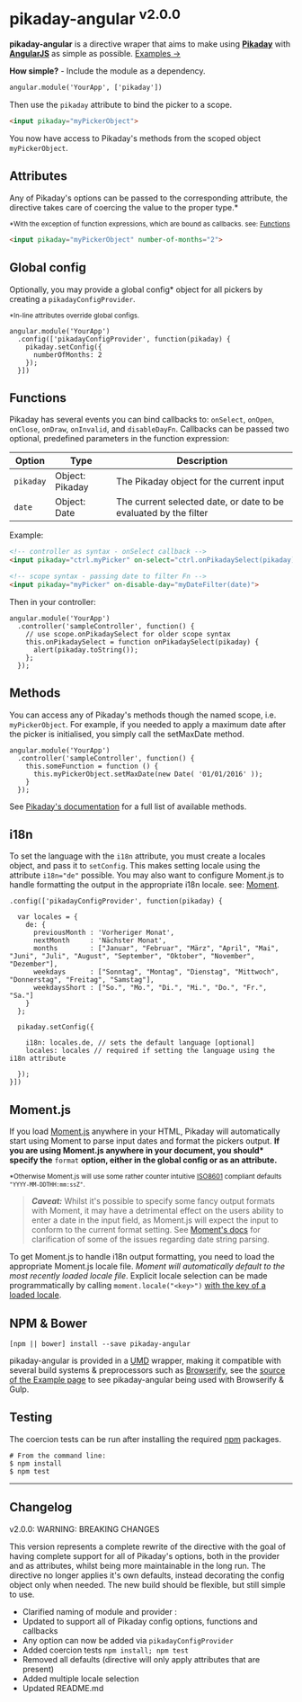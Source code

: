 # __pikaday-angular__ <sup>v2.0.0 </sup>
__pikaday-angular__ is a directive wraper that aims to make using __[Pikaday](https://github.com/dbushell/Pikaday)__ with __[AngularJS](https://angularjs.org/)__ as simple as possible. [Examples &#8594;](http://nverba.github.io/pikaday-angular/)


__How simple?__  -  Include the module as a dependency.

```HTML
angular.module('YourApp', ['pikaday'])
```

Then use the `pikaday` attribute to bind the picker to a scope.

```HTML
<input pikaday="myPickerObject">
```
You now have access to Pikaday's methods from the scoped object `myPickerObject`.

## Attributes

Any of Pikaday's options can be passed to the corresponding attribute, the directive takes care of coercing the value to the proper type.*

<sub> *With the exception of function expressions, which are bound as callbacks. see: [Functions](#functions) </sub>

```HTML
<input pikaday="myPickerObject" number-of-months="2">
```

## Global config

Optionally, you may provide a global config* object for all pickers by creating a `pikadayConfigProvider`.

<sub> *In-line attributes override global configs.</sub>

```JS
angular.module('YourApp')
  .config(['pikadayConfigProvider', function(pikaday) {
    pikaday.setConfig({
      numberOfMonths: 2
    });
  }])
```

## <a name="functions"></a>Functions

Pikaday has several events you can bind callbacks to: `onSelect`, `onOpen`, `onClose`, `onDraw`, `onInvalid`, and `disableDayFn`. Callbacks can be passed two optional, predefined parameters in the function expression:

Option        | Type            | Description
------------- | -------------   | ------------
`pikaday`     | Object: Pikaday | The Pikaday object for the current input
`date`        | Object: Date    | The current selected date, or date to be evaluated by the filter

Example:
```HTML
<!-- controller as syntax - onSelect callback -->
<input pikaday="ctrl.myPicker" on-select="ctrl.onPikadaySelect(pikaday)">

<!-- scope syntax - passing date to filter Fn -->
<input pikaday="myPicker" on-disable-day="myDateFilter(date)">

```
Then in your controller:
```JS
angular.module('YourApp')
  .controller('sampleController', function() {
    // use scope.onPikadaySelect for older scope syntax
    this.onPikadaySelect = function onPikadaySelect(pikaday) {
      alert(pikaday.toString());
    };
  });
```

## Methods

You can access any of Pikaday's methods though the named scope, i.e. `myPickerObject`. For example, if you needed to apply a maximum date after the picker is initialised, you simply call the setMaxDate method.

```JS
angular.module('YourApp')
  .controller('sampleController', function() {
    this.someFunction = function () {
      this.myPickerObject.setMaxDate(new Date( '01/01/2016' ));
    }
  });
```
See [Pikaday's documentation](https://github.com/dbushell/Pikaday#methods) for a full list of available methods.

## i18n

To set the language with the `i18n` attribute, you must create a locales object, and pass it to `setConfig`. This makes setting locale using the attribute `i18n="de"` possible. You may also want to configure Moment.js to handle formatting the output in the appropriate i18n locale. see: [Moment](#momentjs).

```JS
.config(['pikadayConfigProvider', function(pikaday) {

  var locales = {
    de: {
      previousMonth : 'Vorheriger Monat',
      nextMonth     : 'Nächster Monat',
      months        : ["Januar", "Februar", "März", "April", "Mai", "Juni", "Juli", "August", "September", "Oktober", "November", "Dezember"],
      weekdays      : ["Sonntag", "Montag", "Dienstag", "Mittwoch", "Donnerstag", "Freitag", "Samstag"],
      weekdaysShort : ["So.", "Mo.", "Di.", "Mi.", "Do.", "Fr.", "Sa."]
    }
  };

  pikaday.setConfig({

    i18n: locales.de, // sets the default language [optional]
    locales: locales // required if setting the language using the i18n attribute

  });
}])
```
## <a name="momentjs"></a>Moment.js
If you load [Moment.js](http://momentjs.com/) anywhere in your HTML, Pikaday will automatically start using Moment to parse input dates and format the pickers output. __If you are using Moment.js anywhere in your document, you should* specify the__ `format` __option, either in the global config or as an attribute.__

<sub> *Otherwise Moment.js will use some rather counter intuitive  [ISO8601](http://en.wikipedia.org/wiki/ISO_8601) compliant defaults `"YYYY-MM-DDTHH:mm:ssZ"`.</sub>

> ___Caveat:___ Whilst it's possible to specify some fancy output formats with Moment, it may have a detrimental effect on the users ability to enter a date in the input field, as Moment.js will expect the input to conform to the current format setting. See [Moment's docs](http://momentjs.com/docs/#/parsing/string/) for clarification of some of the issues regarding date string parsing.

To get Moment.js to handle i18n output formatting, you need to load the appropriate Moment.js locale file. _Moment will automatically default to the most recently loaded locale file_. Explicit locale selection can be made programmatically by calling `moment.locale("<key>")` [with the key of a loaded locale](http://momentjs.com/docs/#/i18n/instance-locale/).

## NPM & Bower

```
[npm || bower] install --save pikaday-angular
```

pikaday-angular is provided in a [UMD](https://github.com/umdjs/umd) wrapper, making it compatible with several build systems & preprocessors such as [Browserify](http://browserify.org/), see the [source of the Example page](https://github.com/nverba/pikaday-angular/tree/gh-pages) to see pikaday-angular being used with Browserify & Gulp.

## Testing

The coercion tests can be run after installing the required [npm](https://www.npmjs.com/) packages.
```
# From the command line:
$ npm install
$ npm test
```
----------


## Changelog

v2.0.0: WARNING: BREAKING CHANGES

This version represents a complete rewrite of the directive with the goal of having complete support for all of Pikaday's options, both in the provider and as attributes, whilst being more maintainable in the long run. The directive no longer applies it's own defaults, instead decorating the config object only when needed. The new build should be flexible, but still simple to use.

 - Clarified naming of module and provider :
 - Updated to support all of Pikaday config options, functions and callbacks
 - Any option can now be added via `pikadayConfigProvider`
 - Added coercion tests `npm install; npm test`
 - Removed all defaults (directive will only apply attributes that are present)
 - Added multiple locale selection
 - Updated README.md


